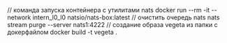 // команда запуска контейнера с утилитами nats
docker run --rm -it --network intern_l0_l0 natsio/nats-box:latest
// очистить очередь nats
nats stream purge --server nats1:4222
// создание образа vegeta из папки с докерфайлом
docker build -t vegeta .
